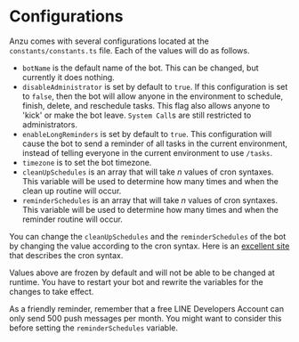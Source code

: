 # Configurations

Anzu comes with several configurations located at the `constants/constants.ts` file. Each of the values will do as follows.

- `botName` is the default name of the bot. This can be changed, but currently it does nothing.
- `disableAdministrator` is set by default to `true`. If this configuration is set to `false`, then the bot will allow anyone in the environment to schedule, finish, delete, and reschedule tasks. This flag also allows anyone to 'kick' or make the bot leave. `System Call`s are still restricted to administrators.
- `enableLongReminders` is set by default to `true`. This configuration will cause the bot to send a reminder of all tasks in the current environment, instead of telling everyone in the current environment to use `/tasks`.
- `timezone` is to set the bot timezone.
- `cleanUpSchedules` is an array that will take _n_ values of cron syntaxes. This variable will be used to determine how many times and when the clean up routine will occur.
- `reminderSchedules` is an array that will take _n_ values of cron syntaxes. This variable will be used to determine how many times and when the reminder routine will occur.

You can change the `cleanUpSchedules` and the `reminderSchedules` of the bot by changing the value according to the cron syntax. Here is an [excellent site](https://crontab.guru/) that describes the cron syntax.

Values above are frozen by default and will not be able to be changed at runtime. You have to restart your bot and rewrite the variables for the changes to take effect.

As a friendly reminder, remember that a free LINE Developers Account can only send 500 push messages per month. You might want to consider this before setting the `reminderSchedules` variable.

